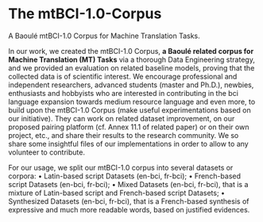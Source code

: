# The mtBCI-1.0-Corpus
A Baoulé mtBCI-1.0 Corpus for Machine Translation Tasks.

In our work, we created the mtBCI-1.0 Corpus, **a Baoulé related corpus for Machine Translation (MT) Tasks** via a thorough Data Engineering strategy, and we provided an evaluation on related baseline models, proving that the collected data is of scientific interest. 
We encourage professional and independent researchers, advanced students (master and Ph.D.), newbies, enthusiasts and hobbyists who are interested in contributing in the bci language expansion towards medium resource language and even more, to build upon the mtBCI-1.0 Corpus (make useful experimentations based on our initiative). They can work on related dataset improvement, on our proposed pairing platform (cf. Annex 11.1 of related paper) or on their own project, etc., and share their results to the research community. 
We so share some insightful files of our implementations in order to allow to any volunteer to contribute. 

For our usage, we split our mtBCI-1.0 corpus into several datasets or corpora: 
•	Latin-based script Datasets (en-bci, fr-bci); 
•	French-based script Datasets (en-bci, fr-bci); 
•	Mixed Datasets (en-bci, fr-bci), that is a mixture of Latin-based script and French-based script Datasets; 
•	Synthesized Datasets (en-bci, fr-bci), that is a French-based synthesis of expressive and much more readable words, based on justified evidences. 
